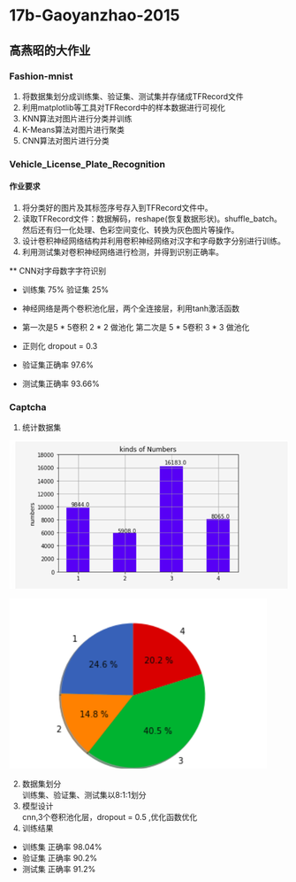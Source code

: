 # 17b-Gaoyanzhao-2015
## 高燕昭的大作业
### Fashion-mnist  
1. 将数据集划分成训练集、验证集、测试集并存储成TFRecord文件  
2. 利用matplotlib等工具对TFRecord中的样本数据进行可视化  
3. KNN算法对图片进行分类并训练  
4. K-Means算法对图片进行聚类  
5. CNN算法对图片进行分类  


### Vehicle_License_Plate_Recognition
#### 作业要求
1. 将分类好的图片及其标签序号存入到TFRecord文件中。  
2. 读取TFRecord文件：数据解码，reshape(恢复数据形状)。shuffle_batch。然后还有归一化处理、色彩空间变化、转换为灰色图片等操作。  
3. 设计卷积神经网络结构并利用卷积神经网络对汉字和字母数字分别进行训练。  
4. 利用测试集对卷积神经网络进行检测，并得到识别正确率。  
  
 ** CNN对字母数字字符识别  
 
 - 训练集 75% 验证集 25%  
 - 神经网络是两个卷积池化层，两个全连接层，利用tanh激活函数  
 - 第一次是5 * 5卷积 2 * 2 做池化 第二次是 5 * 5卷积 3 * 3 做池化  
 - 正则化 dropout = 0.3
 
 - 验证集正确率 97.6%  
 - 测试集正确率 93.66%  


### Captcha  

1. 统计数据集  

![123](/Captcha/images/123.png)  

![234](/Captcha/images/234.png)  

2. 数据集划分  
训练集、验证集、测试集以8:1:1划分
3. 模型设计  
cnn,3个卷积池化层，dropout = 0.5 ,优化函数优化
4. 训练结果  
- 训练集 正确率 98.04%  
- 验证集 正确率 90.2%  
- 测试集 正确率 91.2%  

